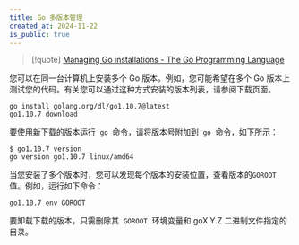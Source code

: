 ```yaml
---
title: Go 多版本管理
created_at: 2024-11-22
is_public: true
---
```


> [!quote] [Managing Go installations - The Go Programming Language](https://go.dev/doc/manage-install#installing-multiple)

您可以在同一台计算机上安装多个 Go 版本。例如，您可能希望在多个 Go 版本上测试您的代码。有关您可以通过这种方式安装的版本列表，请参阅下载页面。

```shell
go install golang.org/dl/go1.10.7@latest
go1.10.7 download
```

要使用新下载的版本运行  `go`  命令，请将版本号附加到  `go`  命令，如下所示：

```shell
$ go1.10.7 version
go version go1.10.7 linux/amd64
```

当您安装了多个版本时，您可以发现每个版本的安装位置，查看版本的`GOROOT`值。例如，运行如下命令：

```shell
go1.10.7 env GOROOT
```

要卸载下载的版本，只需删除其  `GOROOT`  环境变量和 goX.Y.Z 二进制文件指定的目录。
